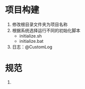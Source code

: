 # 项目构建
1. 修改根目录文件夹为项目名称
2. 根据系统选择运行不同的初始化脚本
   * initialize.sh
   * initialize.bat
3. 日志：@CustomLog

# 规范
1. 